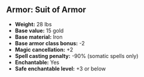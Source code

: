 ## Armor: Suit of Armor
- **Weight:** 28 lbs
- **Base value:** 15 gold
- **Base material:** Iron
- **Base armor class bonus:** -2
- **Magic cancellation:** +2
- **Spell casting penalty:** -90% (somatic spells only)
- **Enchantable:** Yes
- **Safe enchantable level:** +3 or below
